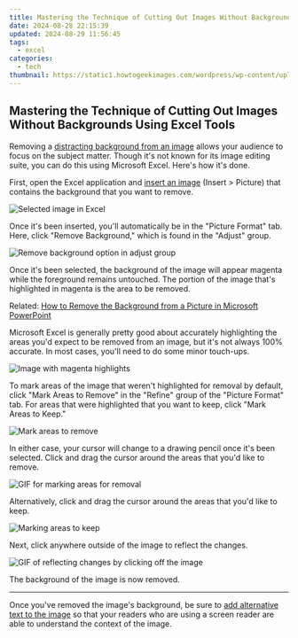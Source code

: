 ```yaml
---
title: Mastering the Technique of Cutting Out Images Without Backgrounds Using Excel Tools
date: 2024-08-28 22:15:39
updated: 2024-08-29 11:56:45
tags:
  - excel
categories:
  - tech
thumbnail: https://static1.howtogeekimages.com/wordpress/wp-content/uploads/2019/07/stock-lede-microsoft-office_excel-1.png
---
```


## Mastering the Technique of Cutting Out Images Without Backgrounds Using Excel Tools

Removing a [distracting background from an image](https://youtube-stream.techidaily.com/new-film-substitutes-to-stream-top-7-picks/) allows your audience to focus on the subject matter. Though it's not known for its image editing suite, you can do this using Microsoft Excel. Here's how it's done.

 First, open the Excel application and [insert an image](https://fox-boxes.techidaily.com/simplified-steps-for-photo-motion-blur-in-photoshop/) (Insert > Picture) that contains the background that you want to remove.

![Selected image in Excel](https://static1.howtogeekimages.com/wordpress/wp-content/uploads/2021/01/Selected-image-in-Excel.png) 

 Once it's been inserted, you'll automatically be in the "Picture Format" tab. Here, click "Remove Background," which is found in the "Adjust" group.

![Remove background option in adjust group](https://static1.howtogeekimages.com/wordpress/wp-content/uploads/2021/01/Remove-background-option-in-adjust-group.png) 

 Once it's been selected, the background of the image will appear magenta while the foreground remains untouched. The portion of the image that's highlighted in magenta is the area to be removed.

Related: [How to Remove the Background from a Picture in Microsoft PowerPoint](https://fox-glue.techidaily.com/diving-into-movavis-premium-video-tools-edition/) 

 Microsoft Excel is generally pretty good about accurately highlighting the areas you'd expect to be removed from an image, but it's not always 100% accurate. In most cases, you'll need to do some minor touch-ups.

![Image with magenta highlights](https://static1.howtogeekimages.com/wordpress/wp-content/uploads/2021/01/Image-with-magenta-highlights.png) 

 To mark areas of the image that weren't highlighted for removal by default, click "Mark Areas to Remove" in the "Refine" group of the "Picture Format" tab. For areas that were highlighted that you want to keep, click "Mark Areas to Keep."

![Mark areas to remove](https://static1.howtogeekimages.com/wordpress/wp-content/uploads/2021/01/Mark-areas-to-remove-1.png) 

 In either case, your cursor will change to a drawing pencil once it's been selected. Click and drag the cursor around the areas that you'd like to remove.

![GIF for marking areas for removal](https://static1.howtogeekimages.com/wordpress/wp-content/uploads/2021/01/GIF-for-marking-areas-for-removal.gif) 

 Alternatively, click and drag the cursor around the areas that you'd like to keep.

![Marking areas to keep](https://static1.howtogeekimages.com/wordpress/wp-content/uploads/2021/01/Marking-areas-to-keep.gif) 

 Next, click anywhere outside of the image to reflect the changes.

![GIF of reflecting changes by clicking off the image](https://static1.howtogeekimages.com/wordpress/wp-content/uploads/2021/01/GIF-of-reflecting-changes-by-clicking-off-the-image.gif) 

 The background of the image is now removed.

---

 Once you've removed the image's background, be sure to [add alternative text to the image](https://instagram-video-files.techidaily.com/new-2024-approved-how-to-upload-and-post-gifs-onto-instagram-4-steps/) so that your readers who are using a screen reader are able to understand the context of the image.

<ins class="adsbygoogle"
     style="display:block"
     data-ad-format="autorelaxed"
     data-ad-client="ca-pub-7571918770474297"
     data-ad-slot="1223367746"></ins>



<ins class="adsbygoogle"
     style="display:block"
     data-ad-client="ca-pub-7571918770474297"
     data-ad-slot="8358498916"
     data-ad-format="auto"
     data-full-width-responsive="true"></ins>
